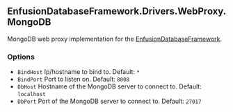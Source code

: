 ## EnfusionDatabaseFramework.Drivers.WebProxy.MongoDB
MongoDB web proxy implementation for the [EnfusionDatabaseFramework](https://github.com/Arkensor/EnfusionDatabaseFramework).

### Options
- `BindHost` Ip/hostname to bind to. Default: `*`
- `BindPort` Port to listen on. Default: `8008`
- `DbHost` Hostname of the MongoDB server to connect to. Default: `localhost`
- `DbPort` Port of the MongoDB server to connect to. Default: `27017`
